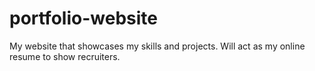 # portfolio-website
My website that showcases my skills and projects. Will act as my online resume to show recruiters.
